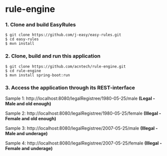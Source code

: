 # rule-engine

### 1. Clone and build EasyRules
```
$ git clone https://github.com/j-easy/easy-rules.git
$ cd easy-rules
$ mvn install
```

### 2. Clone, build and run this application
```
$ git clone https://github.com/acntech/rule-engine.git
$ cd rule-engine
$ mvn install spring-boot:run
```

### 3. Access the application through its REST-interface
Sample 1: http://localhost:8080/legalRegistree/1980-05-25/male   **(Legal - Male and old enough)**

Sample 2: http://localhost:8080/legalRegistree/1980-05-25/female   **(Illegal - Female and old enough)**

Sample 3: http://localhost:8080/legalRegistree/2007-05-25/male   **(Illegal - Male and underage)**

Sample 4: http://localhost:8080/legalRegistree/2007-05-25/female   **(Illegal - Female and underage)**
